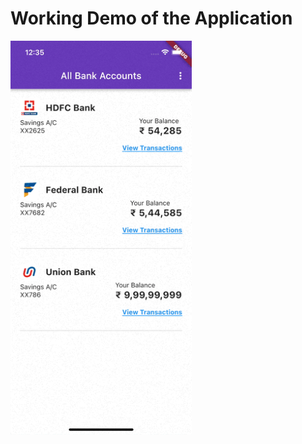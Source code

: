 # Working Demo of the Application
<img src="https://github.com/AdiAr11/demo_bank/blob/master/video_demo.gif" width="290" height="630" />
